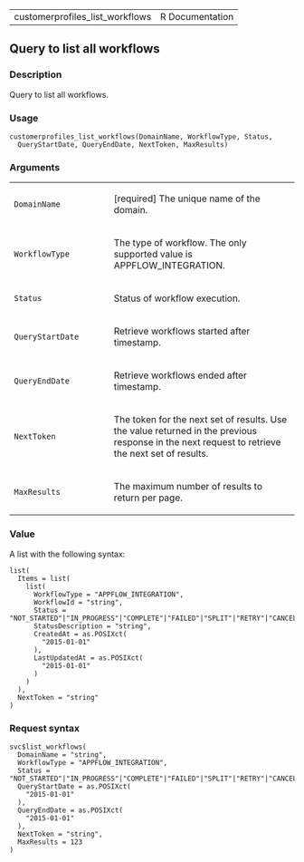 <table style="width: 100%;">
<tbody>
<tr class="odd">
<td>customerprofiles_list_workflows</td>
<td style="text-align: right;">R Documentation</td>
</tr>
</tbody>
</table>

## Query to list all workflows

### Description

Query to list all workflows.

### Usage

    customerprofiles_list_workflows(DomainName, WorkflowType, Status,
      QueryStartDate, QueryEndDate, NextToken, MaxResults)

### Arguments

<table>
<colgroup>
<col style="width: 35%" />
<col style="width: 65%" />
</colgroup>
<tbody>
<tr class="odd">
<td><code
id="customerprofiles_list_workflows_:_DomainName">DomainName</code></td>
<td><p>[required] The unique name of the domain.</p></td>
</tr>
<tr class="even">
<td><code
id="customerprofiles_list_workflows_:_WorkflowType">WorkflowType</code></td>
<td><p>The type of workflow. The only supported value is
APPFLOW_INTEGRATION.</p></td>
</tr>
<tr class="odd">
<td><code
id="customerprofiles_list_workflows_:_Status">Status</code></td>
<td><p>Status of workflow execution.</p></td>
</tr>
<tr class="even">
<td><code
id="customerprofiles_list_workflows_:_QueryStartDate">QueryStartDate</code></td>
<td><p>Retrieve workflows started after timestamp.</p></td>
</tr>
<tr class="odd">
<td><code
id="customerprofiles_list_workflows_:_QueryEndDate">QueryEndDate</code></td>
<td><p>Retrieve workflows ended after timestamp.</p></td>
</tr>
<tr class="even">
<td><code
id="customerprofiles_list_workflows_:_NextToken">NextToken</code></td>
<td><p>The token for the next set of results. Use the value returned in
the previous response in the next request to retrieve the next set of
results.</p></td>
</tr>
<tr class="odd">
<td><code
id="customerprofiles_list_workflows_:_MaxResults">MaxResults</code></td>
<td><p>The maximum number of results to return per page.</p></td>
</tr>
</tbody>
</table>

### Value

A list with the following syntax:

    list(
      Items = list(
        list(
          WorkflowType = "APPFLOW_INTEGRATION",
          WorkflowId = "string",
          Status = "NOT_STARTED"|"IN_PROGRESS"|"COMPLETE"|"FAILED"|"SPLIT"|"RETRY"|"CANCELLED",
          StatusDescription = "string",
          CreatedAt = as.POSIXct(
            "2015-01-01"
          ),
          LastUpdatedAt = as.POSIXct(
            "2015-01-01"
          )
        )
      ),
      NextToken = "string"
    )

### Request syntax

    svc$list_workflows(
      DomainName = "string",
      WorkflowType = "APPFLOW_INTEGRATION",
      Status = "NOT_STARTED"|"IN_PROGRESS"|"COMPLETE"|"FAILED"|"SPLIT"|"RETRY"|"CANCELLED",
      QueryStartDate = as.POSIXct(
        "2015-01-01"
      ),
      QueryEndDate = as.POSIXct(
        "2015-01-01"
      ),
      NextToken = "string",
      MaxResults = 123
    )
